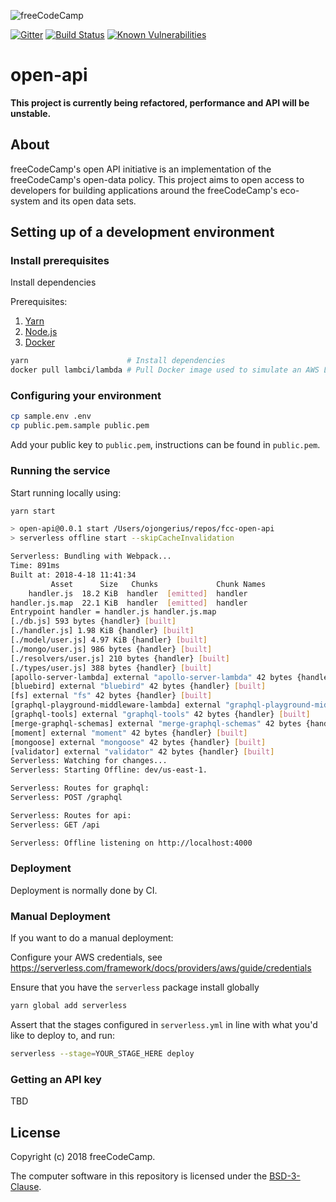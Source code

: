 ![freeCodeCamp](https://camo.githubusercontent.com/60c67cf9ac2db30d478d21755289c423e1f985c6/68747470733a2f2f73332e616d617a6f6e6177732e636f6d2f66726565636f646563616d702f776964652d736f6369616c2d62616e6e65722e706e67)

[![Gitter](https://badges.gitter.im/FreeCodeCamp/open-api.svg)](https://gitter.im/FreeCodeCamp/open-api?utm_source=badge&utm_medium=badge&utm_campaign=pr-badge)
[![Build Status](https://travis-ci.org/freeCodeCamp/open-api.svg?branch=staging)](https://travis-ci.org/freeCodeCamp/open-api)
[![Known Vulnerabilities](https://snyk.io/test/github/freecodecamp/open-api/badge.svg?targetFile=package.json)](https://snyk.io/test/github/freecodecamp/open-api?targetFile=package.json)

# open-api

**This project is currently being refactored, performance and API will be unstable.**

## About

freeCodeCamp's open API initiative is an implementation of the freeCodeCamp's open-data policy. This project aims to open access to developers for building applications around the freeCodeCamp's eco-system and its open data sets.

## Setting up of a development environment
### Install prerequisites

Install dependencies

Prerequisites:
1. [Yarn](https://yarnpkg.com/en/docs/install)
2. [Node.js](https://nodejs.org/en/)
3. [Docker](https://docs.docker.com/install/)

```sh
yarn                      # Install dependencies
docker pull lambci/lambda # Pull Docker image used to simulate an AWS Lambda container
```

### Configuring your environment

```sh
cp sample.env .env
cp public.pem.sample public.pem
```

Add your public key to `public.pem`, instructions can be found in `public.pem`.

### Running the service
Start running locally using:

```sh
yarn start

> open-api@0.0.1 start /Users/ojongerius/repos/fcc-open-api
> serverless offline start --skipCacheInvalidation

Serverless: Bundling with Webpack...
Time: 891ms
Built at: 2018-4-18 11:41:34
         Asset      Size   Chunks             Chunk Names
    handler.js  18.2 KiB  handler  [emitted]  handler
handler.js.map  22.1 KiB  handler  [emitted]  handler
Entrypoint handler = handler.js handler.js.map
[./db.js] 593 bytes {handler} [built]
[./handler.js] 1.98 KiB {handler} [built]
[./model/user.js] 4.97 KiB {handler} [built]
[./mongo/user.js] 986 bytes {handler} [built]
[./resolvers/user.js] 210 bytes {handler} [built]
[./types/user.js] 388 bytes {handler} [built]
[apollo-server-lambda] external "apollo-server-lambda" 42 bytes {handler} [built]
[bluebird] external "bluebird" 42 bytes {handler} [built]
[fs] external "fs" 42 bytes {handler} [built]
[graphql-playground-middleware-lambda] external "graphql-playground-middleware-lambda" 42 bytes {handler} [built]
[graphql-tools] external "graphql-tools" 42 bytes {handler} [built]
[merge-graphql-schemas] external "merge-graphql-schemas" 42 bytes {handler} [built]
[moment] external "moment" 42 bytes {handler} [built]
[mongoose] external "mongoose" 42 bytes {handler} [built]
[validator] external "validator" 42 bytes {handler} [built]
Serverless: Watching for changes...
Serverless: Starting Offline: dev/us-east-1.

Serverless: Routes for graphql:
Serverless: POST /graphql

Serverless: Routes for api:
Serverless: GET /api

Serverless: Offline listening on http://localhost:4000
```

### Deployment
Deployment is normally done by CI.

### Manual Deployment

If you want to do a manual deployment:

Configure your AWS credentials, see <https://serverless.com/framework/docs/providers/aws/guide/credentials>

Ensure that you have the `serverless` package install globally

```sh
yarn global add serverless
```

Assert that the stages configured in `serverless.yml` in line with what you'd like to deploy to, and run:

```sh
serverless --stage=YOUR_STAGE_HERE deploy
```

### Getting an API key

TBD

## License

Copyright (c) 2018 freeCodeCamp.

The computer software in this repository is licensed under the [BSD-3-Clause](./LICENSE).
